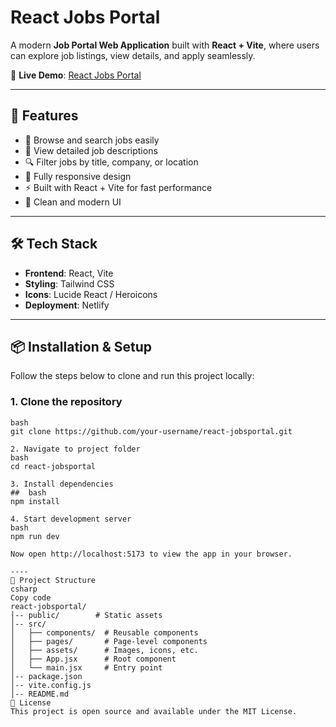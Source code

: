 # React Jobs Portal

A modern **Job Portal Web Application** built with **React + Vite**, where users can explore job listings, view details, and apply seamlessly.  

🔗 **Live Demo**: [React Jobs Portal](https://react-jobsportal.netlify.app/)  

----

## 🚀 Features
- 🏢 Browse and search jobs easily  
- 📄 View detailed job descriptions  
- 🔍 Filter jobs by title, company, or location  
- 📱 Fully responsive design  
- ⚡ Built with React + Vite for fast performance  
- 🎨 Clean and modern UI  

-----

## 🛠️ Tech Stack
- **Frontend**: React, Vite  
- **Styling**: Tailwind CSS  
- **Icons**: Lucide React / Heroicons  
- **Deployment**: Netlify  

-----

## 📦 Installation & Setup

Follow the steps below to clone and run this project locally:

### 1. Clone the repository

```
bash
git clone https://github.com/your-username/react-jobsportal.git

2. Navigate to project folder
bash
cd react-jobsportal

3. Install dependencies
##  bash
npm install

4. Start development server
bash
npm run dev

Now open http://localhost:5173 to view the app in your browser.

----
📂 Project Structure
csharp
Copy code
react-jobsportal/
│-- public/        # Static assets
│-- src/
│   ├── components/  # Reusable components
│   ├── pages/       # Page-level components
│   ├── assets/      # Images, icons, etc.
│   ├── App.jsx      # Root component
│   └── main.jsx     # Entry point
│-- package.json
│-- vite.config.js
│-- README.md
📜 License
This project is open source and available under the MIT License.
 
 
